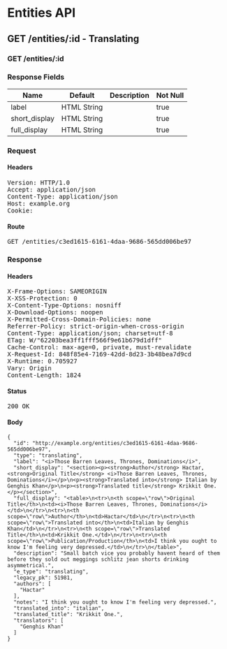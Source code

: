 # Entities API



## GET /entities/:id - Translating

### GET /entities/:id

### Response Fields

| Name | Default | Description | Not Null |
|------|---------|-------------|----------|
| label | HTML String |  | true |
| short_display | HTML String |  | true |
| full_display | HTML String |  | true |

### Request

#### Headers

<pre>Version: HTTP/1.0
Accept: application/json
Content-Type: application/json
Host: example.org
Cookie: </pre>

#### Route

<pre>GET /entities/c3ed1615-6161-4daa-9686-565dd006be97</pre>

### Response

#### Headers

<pre>X-Frame-Options: SAMEORIGIN
X-XSS-Protection: 0
X-Content-Type-Options: nosniff
X-Download-Options: noopen
X-Permitted-Cross-Domain-Policies: none
Referrer-Policy: strict-origin-when-cross-origin
Content-Type: application/json; charset=utf-8
ETag: W/&quot;62203bea3ff1fff566f9e61b679d1dff&quot;
Cache-Control: max-age=0, private, must-revalidate
X-Request-Id: 848f85e4-7169-42dd-8d23-3b48bea7d9cd
X-Runtime: 0.705927
Vary: Origin
Content-Length: 1824</pre>

#### Status

<pre>200 OK</pre>

#### Body

~~~
{
  "id": "http://example.org/entities/c3ed1615-6161-4daa-9686-565dd006be97",
  "type": "translating",
  "label": "<i>Those Barren Leaves, Thrones, Dominations</i>",
  "short_display": "<section><p><strong>Author</strong> Hactar, <strong>Original Title</strong> <i>Those Barren Leaves, Thrones, Dominations</i></p>\n<p><strong>Translated into</strong> Italian by Genghis Khan</p>\n<p><strong>Translated title</strong> Krikkit One.</p></section>",
  "full_display": "<table>\n<tr>\n<th scope=\"row\">Original Title</th>\n<td><i>Those Barren Leaves, Thrones, Dominations</i></td>\n</tr>\n<tr>\n<th scope=\"row\">Author</th>\n<td>Hactar</td>\n</tr>\n<tr>\n<th scope=\"row\">Translated into</th>\n<td>Italian by Genghis Khan</td>\n</tr>\n<tr>\n<th scope=\"row\">Translated Title</th>\n<td>Krikkit One.</td>\n</tr>\n<tr>\n<th scope=\"row\">Publication/Production</th>\n<td>I think you ought to know I'm feeling very depressed.</td>\n</tr>\n</table>",
  "description": "Small batch vice you probably havent heard of them before they sold out meggings schlitz jean shorts drinking asymmetrical.",
  "e_type": "translating",
  "legacy_pk": 51981,
  "authors": [
    "Hactar"
  ],
  "notes": "I think you ought to know I'm feeling very depressed.",
  "translated_into": "italian",
  "translated_title": "Krikkit One.",
  "translators": [
    "Genghis Khan"
  ]
}
~~~

